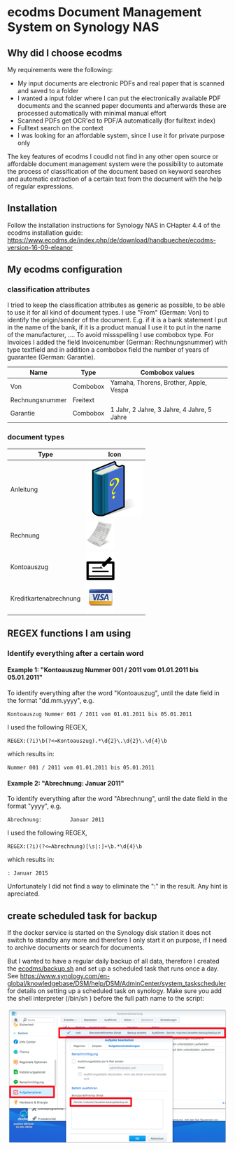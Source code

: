 ecodms Document Management System on Synology NAS
=================================================

Why did I choose ecodms
-----------------------
My requirements were the following:
- My input documents are electronic PDFs and real paper that is scanned and saved to a folder
- I wanted a input folder where I can put the electronically available PDF documents and the scanned paper documents and afterwards these are processed automatically with minimal manual effort 
- Scanned PDFs get OCR'ed to PDF/A automatically (for fulltext index)
- Fulltext search on the context
- I was looking for an affordable system, since I use it for private purpose only

The key features of ecodms I coudld not find in any other open source or affordable document management system were the possibility to automate the process of classification of the document based on keyword searches and automatic extraction of a certain text from the document with the help of regular expressions.


Installation
------------
Follow the installation instructions for Synology NAS in CHapter 4.4 of the ecodms installation guide:
https://www.ecodms.de/index.php/de/download/handbuecher/ecodms-version-16-09-eleanor

My ecodms configuration
-----------------------

### classification attributes
I tried to keep the classification attributes as generic as possible, to be able to use it for all kind of document types.
I use "From" (German: Von) to identify the origin/sender of the document. E.g. if it is a bank statement I put in the name of the bank, if it is a product manual I use it to put in the name of the manufacturer, .... To avoid missspelling I use combobox type.
For Invoices I added the field Invoicenumber (German: Rechnungsnummer) with type textfield and in addition a combobox field the number of years of guarantee (German: Garantie).

Name | Type | Combobox values
------------ | ------------- | -------------
Von | Combobox | Yamaha, Thorens, Brother, Apple, Vespa
Rechnungsnummer | Freitext
Garantie | Combobox | 1 Jahr, 2 Jahre, 3 Jahre, 4 Jahre, 5 Jahre

### document types
Type | Icon
------------ | -------------
Anleitung | ![Anleitung](icon/Anleitung.png)
Rechnung | ![Rechnung](icon/Rechnung.png)
Kontoauszug | ![Kontoauszug](icon/Kontoauszug.png)
Kreditkartenabrechnung | ![Kreditkartenabrechnung](icon/Kreditkartenabrechnung.png)


REGEX functions I am using
--------------------------

### Identify everything after a certain word
#### Example 1: "Kontoauszug Nummer 001 / 2011 vom 01.01.2011 bis 05.01.2011"

To identify everything after the word "Kontoauszug", until the date field in the format "dd.mm.yyyy", e.g.
```
Kontoauszug Nummer 001 / 2011 vom 01.01.2011 bis 05.01.2011
```
I used the following REGEX,

```
REGEX:(?i)\b(?<=Kontoauszug).*\d{2}\.\d{2}\.\d{4}\b
```

which results in:
```
Nummer 001 / 2011 vom 01.01.2011 bis 05.01.2011
```

#### Example 2: "Abrechnung:         Januar 2011"

To identify everything after the word "Abrechnung", until the date field in the format "yyyy", e.g.
```
Abrechnung:         Januar 2011
```
I used the following REGEX,

```
REGEX:(?i)(?<=Abrechnung)[\s|:]+\b.*\d{4}\b
```
which results in:
```
: Januar 2015
```
Unfortunately I did not find a way to eliminate the ":" in the result. Any hint is apreciated.


create scheduled task for backup
--------------------------------

If the docker service is started on the Synology disk station it does not switch to standby any more and therefore I only start it on purpose, if I need to archive documents or search for documents.

But I wanted to have a regular daily backup of all data, therefore I created the [ecodms/backup.sh](backup.sh) and set up a scheduled task that runs once a day. See https://www.synology.com/en-global/knowledgebase/DSM/help/DSM/AdminCenter/system_taskscheduler for details on setting up a scheduled task on synology.
Make sure you add the shell interpreter (/bin/sh ) before the full path name to the script:

![Scheduled task screenshot](img/scheduled_task1.png)

